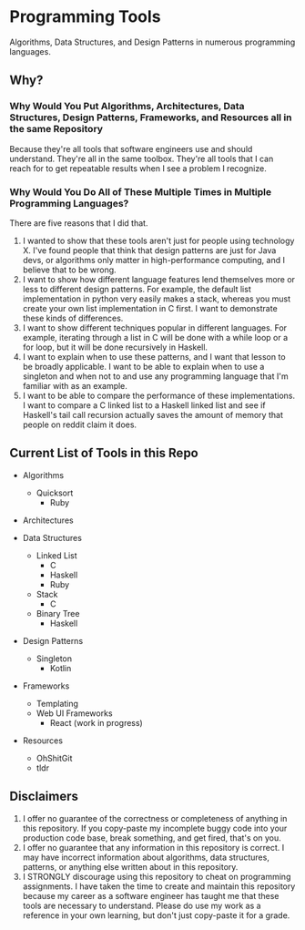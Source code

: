 # Programming Tools
Algorithms, Data Structures, and Design Patterns in numerous programming languages.

## Why?

### Why Would You Put Algorithms, Architectures, Data Structures, Design Patterns, Frameworks, and Resources all in the same Repository 

Because they're all tools that software engineers use and should understand.
They're all in the same toolbox. They're all tools that I can reach for to 
get repeatable results when I see a problem I recognize.

### Why Would You Do All of These Multiple Times in Multiple Programming Languages?

There are five reasons that I did that.
1. I wanted to show that these tools aren't just for people using technology X.
I've found people that think that design patterns are just for Java devs, or 
algorithms only matter in high-performance computing, and I believe that to be 
wrong.
2. I want to show how different language features lend themselves more or less
to different design patterns. For example, the default list implementation 
in python very easily makes a stack, whereas you must create your own list
implementation in C first. I want to demonstrate these kinds of differences.
3. I want to show different techniques popular in different languages. 
For example, iterating through a list in C will be done with a while loop or 
a for loop, but it will be done recursively in Haskell.
4. I want to explain when to use these patterns, and I want that lesson to 
be broadly applicable. I want to be able to explain when to use a singleton
and when not to and use any programming language that I'm familiar with as an 
example.
5. I want to be able to compare the performance of these implementations. I 
want to compare a C linked list to a Haskell linked list and see if Haskell's 
tail call recursion actually saves the amount of memory that people on reddit 
claim it does.

## Current List of Tools in this Repo
- Algorithms
    - Quicksort
        - Ruby

- Architectures
  
- Data Structures
    - Linked List
        - C
        - Haskell
        - Ruby
    - Stack
        - C
    - Binary Tree
        - Haskell

- Design Patterns
    - Singleton
        - Kotlin

- Frameworks
    - Templating
    - Web UI Frameworks
        - React (work in progress)

- Resources
    - OhShitGit
    - tldr

## Disclaimers

1. I offer no guarantee of the correctness or completeness of anything 
in this repository. If you copy-paste my incomplete buggy code into 
your production code base, break something, and get fired, that's on you.
2. I offer no guarantee that any information in this repository is correct.
I may have incorrect information about algorithms, data structures, patterns,
or anything else written about in this repository.
3. I STRONGLY discourage using this repository to cheat on programming 
assignments. I have taken the time to create and maintain this repository 
because my career as a software engineer has taught me that these tools
are necessary to understand. Please do use my work as a reference in your 
own learning, but don't just copy-paste it for a grade.

